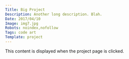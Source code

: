 ```yaml
---
Title: Big Project
Description: Another long description. Blah.
Date: 2017/04/10
Image: img7.jpg
Robots: noindex,nofollow
Tags: code art
Template: project
---
```


This content is displayed when the project page is clicked.